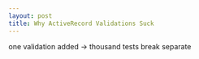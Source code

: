 ```yaml
---
layout: post
title: Why ActiveRecord Validations Suck
---
```


one validation added -> thousand tests break
separate


